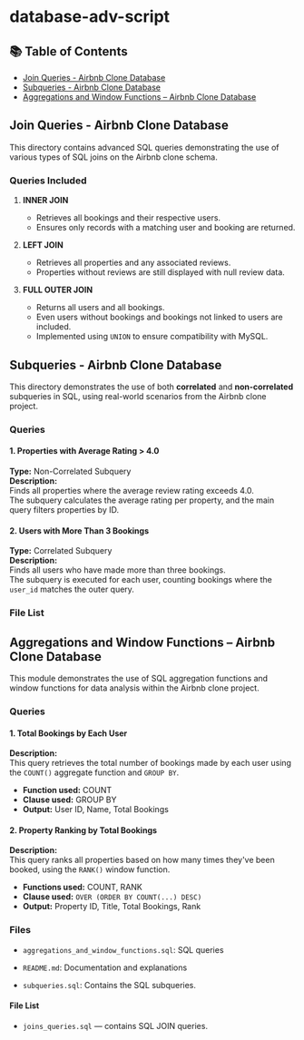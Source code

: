 # database-adv-script
## 📚 Table of Contents

- [Join Queries - Airbnb Clone Database](#join-queries---airbnb-clone-database)
- [Subqueries - Airbnb Clone Database](#subqueries---airbnb-clone-database)
- [Aggregations and Window Functions – Airbnb Clone Database](#aggregations-and-window-functions--airbnb-clone-database)

## Join Queries - Airbnb Clone Database


This directory contains advanced SQL queries demonstrating the use of various types of SQL joins on the Airbnb clone schema.

### Queries Included

1. **INNER JOIN**
   - Retrieves all bookings and their respective users.
   - Ensures only records with a matching user and booking are returned.

2. **LEFT JOIN**
   - Retrieves all properties and any associated reviews.
   - Properties without reviews are still displayed with null review data.

3. **FULL OUTER JOIN**
   - Returns all users and all bookings.
   - Even users without bookings and bookings not linked to users are included.
   - Implemented using `UNION` to ensure compatibility with MySQL.

## Subqueries - Airbnb Clone Database

This directory demonstrates the use of both **correlated** and **non-correlated** subqueries in SQL, using real-world scenarios from the Airbnb clone project.

### Queries

#### 1. Properties with Average Rating > 4.0

**Type:** Non-Correlated Subquery  
**Description:**  
Finds all properties where the average review rating exceeds 4.0.  
The subquery calculates the average rating per property, and the main query filters properties by ID.

#### 2. Users with More Than 3 Bookings

**Type:** Correlated Subquery  
**Description:**  
Finds all users who have made more than three bookings.  
The subquery is executed for each user, counting bookings where the `user_id` matches the outer query.

### File List

## Aggregations and Window Functions – Airbnb Clone Database

This module demonstrates the use of SQL aggregation functions and window functions for data analysis within the Airbnb clone project.

### Queries

#### 1. Total Bookings by Each User

**Description:**  
This query retrieves the total number of bookings made by each user using the `COUNT()` aggregate function and `GROUP BY`.

- **Function used:** COUNT
- **Clause used:** GROUP BY
- **Output:** User ID, Name, Total Bookings

#### 2. Property Ranking by Total Bookings

**Description:**  
This query ranks all properties based on how many times they've been booked, using the `RANK()` window function.

- **Functions used:** COUNT, RANK
- **Clause used:** `OVER (ORDER BY COUNT(...) DESC)`
- **Output:** Property ID, Title, Total Bookings, Rank

### Files

- `aggregations_and_window_functions.sql`: SQL queries
- `README.md`: Documentation and explanations

- `subqueries.sql`: Contains the SQL subqueries.


#### File List

- `joins_queries.sql` — contains SQL JOIN queries.

